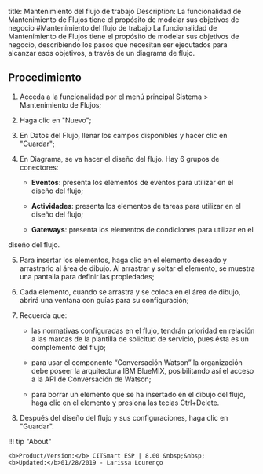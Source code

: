 title:  Mantenimiento del flujo de trabajo 
Description: La funcionalidad de Mantenimiento de Flujos tiene el propósito de modelar sus objetivos de negocio
#Mantenimiento del flujo de trabajo
La funcionalidad de Mantenimiento de Flujos tiene el propósito de modelar sus objetivos de negocio, describiendo los pasos que necesitan ser ejecutados para alcanzar esos objetivos, a través de un diagrama de flujo.

Procedimiento
-------------

1.  Acceda a la funcionalidad por el menú principal Sistema \> Mantenimiento de
    Flujos;

2.  Haga clic en "Nuevo";

3.  En Datos del Flujo, llenar los campos disponibles y hacer clic en "Guardar";

4.  En Diagrama, se va hacer el diseño del flujo. Hay 6 grupos de conectores:

    -   **Eventos**: presenta los elementos de eventos para utilizar en el
    diseño del flujo;

    -   **Actividades**: presenta los elementos de tareas para utilizar en el
    diseño del flujo;

    -   **Gateways**: presenta los elementos de condiciones para utilizar en el

   diseño del flujo.

5.  Para insertar los elementos, haga clic en el elemento deseado y arrastrarlo
    al área de dibujo. Al arrastrar y soltar el elemento, se muestra una
    pantalla para definir las propiedades;

6.  Cada elemento, cuando se arrastra y se coloca en el área de dibujo, abrirá
    una ventana con guías para su configuración;

7.  Recuerda que:

    -   las normativas configuradas en el flujo, tendrán prioridad en relación a las
    marcas de la plantilla de solicitud de servicio, pues ésta es un complemento
    del flujo;

    -   para usar el componente “Conversación Watson” la organización debe poseer la
    arquitectura IBM BlueMIX, posibilitando así el acceso a la API de
    Conversación de Watson;

    -   para borrar un elemento que se ha insertado en el dibujo del flujo, haga
    clic en el elemento y presiona las teclas Ctrl+Delete.

8.  Después del diseño del flujo y sus configuraciones, haga clic en "Guardar".

!!! tip "About"

    <b>Product/Version:</b> CITSmart ESP | 8.00 &nbsp;&nbsp;
    <b>Updated:</b>01/28/2019 - Larissa Lourenço
